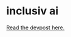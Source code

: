 # inclusiv ai

[Read the devpost here.]([url](https://devpost.com/software/inclusiv-ai)https://devpost.com/software/inclusiv-ai)
